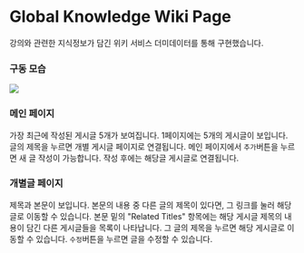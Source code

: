 # Global Knowledge Wiki Page

강의와 관련한 지식정보가 담긴 위키 서비스
더미데이터를 통해 구현했습니다.

### 구동 모습

<img src ="https://user-images.githubusercontent.com/110325183/230773912-04dda56e-37c4-418c-a3b7-02d1e37f57c8.gif">

### 메인 페이지

가장 최근에 작성된 게시글 5개가 보여집니다.
1페이지에는 5개의 게시글이 보입니다.
글의 제목을 누르면 개별 게시글 페이지로 연결됩니다.
메인 페이지에서 `추가`버튼을 누르면 새 글 작성이 가능합니다.
작성 후에는 해당글 게시글로 연결됩니다.

### 개별글 페이지

제목과 본문이 보입니다.
본문의 내용 중 다른 글의 제목이 있다면, 그 링크를 눌러 해당 글로 이동할 수 있습니다.
본문 밑의 "Related Titles" 항목에는 해당 게시글 제목의 내용이 담긴 다른 게시글들을 목록이 나타납니다.
그 글의 제목을 누르면 해당 게시글로 이동할 수 있습니다.
`수정`버튼을 누르면 글을 수정할 수 있습니다.
